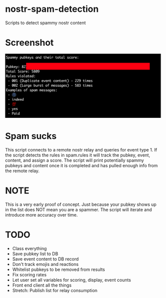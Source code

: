 # nostr-spam-detection
Scripts to detect spammy nostr content

# Screenshot
<img src="https://github.com/ronaldstoner/nostr-spam-detection/blob/main/images/poc.png?raw=true" alt="A text console showing spammy pubkeys and their content" width="600">

# Spam sucks
This script connects to a remote nostr relay and queries for event type 1. If the script detects the rules in spam.rules it will track the pubkey, event, content, and assign a score. The script will print potentially spammy pubkeys and content once it is completed and has pulled enough info from the remote relay. 

# NOTE
This is a very early proof of concept. Just because your pubkey shows up in the list does NOT mean you are a spammer. The script will iterate and introduce more accuracy over time. 

# TODO
- Class everything
- Save pubkey list to DB
- Save event content to DB record
- Don't track emojis and reactions
- Whitelist pubkeys to be removed from results
- Fix scoring rates
- Let user set all variables for scoring, display, event counts
- Front end client all the things
- Stretch: Publish list for relay consumption
